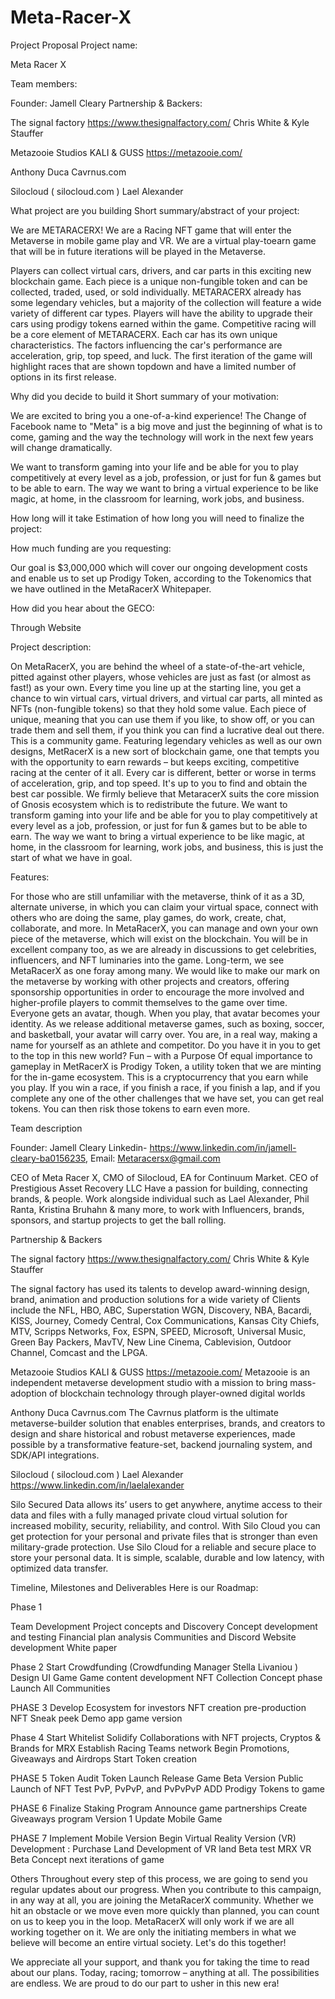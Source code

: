 # Meta-Racer-X
Project Proposal 
Project name:

Meta Racer X 

Team members:

Founder: Jamell Cleary 
Partnership & Backers: 

The signal factory 
https://www.thesignalfactory.com/
Chris White & Kyle Stauffer

Metazooie Studios 
KALI & GUSS 
https://metazooie.com/

Anthony Duca
Cavrnus.com

Silocloud ( silocloud.com )
Lael Alexander 



What project are you building
Short summary/abstract of your project: 

We are METARACERX! We are a Racing NFT game that will enter the Metaverse in mobile game play and VR. We are a virtual play-toearn game that will be in future iterations will be played in the Metaverse.

Players can collect virtual cars, drivers, and car parts in this exciting new blockchain game. Each piece is a unique non-fungible token 
and can be collected, traded, used, or sold individually. METARACERX already has some legendary vehicles, but a majority of the 
collection will feature a wide variety of different car types. Players will have the ability to upgrade their cars using prodigy tokens 
earned within the game.
Competitive racing will be a core element of METARACERX. Each car has its own unique characteristics. The factors influencing the 
car's performance are acceleration, grip, top speed, and luck. The first iteration of the game will highlight races that are shown topdown and have a limited number of options in its first release.




Why did you decide to build it
Short summary of your motivation:

We are excited to bring you a one-of-a-kind experience! The Change of Facebook name to "Meta" is a big move and just the beginning of what is to come, gaming and the way the technology will work in the next few years will change dramatically.

We want to transform gaming into your life and be able for you to play competitively at every level as a job, profession, or just for fun & games but to be able to earn. The way we want to bring a virtual experience to be like magic, at home, in the classroom for learning, work jobs, and business.

How long will it take
Estimation of how long you will need to finalize the project: 



How much funding are you requesting: 

Our goal is $3,000,000 which will cover our ongoing development costs and enable us to set up Prodigy Token, according to the Tokenomics that we have outlined in the MetaRacerX Whitepaper.


How did you hear about the GECO: 

Through Website

Project description:

On MetaRacerX, you are behind the wheel of a state-of-the-art vehicle, pitted against other players, whose vehicles are just as fast (or almost as fast!) as your own. Every time you line up at the starting line, you get a chance to win virtual cars, virtual drivers, and virtual car parts, all minted as NFTs (non-fungible tokens) so that they hold some value. Each piece of unique, meaning that you can use them if you like, to show off, or you can trade them and sell them, if you think you can find a lucrative deal out there.
This is a community game. Featuring legendary vehicles as well as our own designs, MetRacerX is a new sort of blockchain game, one that tempts you with the opportunity to earn rewards – but keeps exciting, competitive racing at the center of it all. Every car is different, better or worse in terms of acceleration, grip, and top speed. It's up to you to find and obtain the best car possible.
We firmly believe that MetaracerX suits the core mission of Gnosis  ecosystem which is to redistribute the future. 
We want to transform gaming into your life and be able for you to play competitively at every level as a job, profession, or just for fun & games but to be able to earn. The way we want to bring a virtual experience to be like magic, at home, in the classroom for learning, work jobs, and business, this is just the start of what we have in goal.

Features:

For those who are still unfamiliar with the metaverse, think of it as a 3D, alternate universe, in which you can claim your virtual space, connect with others who are doing the same, play games, do work, create, chat, collaborate, and more.
In MetaRacerX, you can manage and own your own piece of the metaverse, which will exist on the blockchain. You will be in excellent company too, as we are already in discussions to get celebrities, influencers, and NFT luminaries into the game.
Long-term, we see MetaRacerX as one foray among many. We would like to make our mark on the metaverse by working with other projects and creators, offering sponsorship opportunities in order to encourage the more involved and higher-profile players to commit themselves to the game over time.
Everyone gets an avatar, though. When you play, that avatar becomes your identity. As we release additional metaverse games, such as boxing, soccer, and basketball, your avatar will carry over. You are, in a real way, making a name for yourself as an athlete and competitor.
Do you have it in you to get to the top in this new world?
Fun – with a Purpose
Of equal importance to gameplay in MetRacerX is Prodigy Token, a utility token that we are minting for the in-game ecosystem. This is a cryptocurrency that you earn while you play. If you win a race, if you finish a race, if you finish a lap, and if you complete any one of the other challenges that we have set, you can get real tokens.
You can then risk those tokens to earn even more.
 
Team description

Founder: Jamell Cleary 
Linkedin- https://www.linkedin.com/in/jamell-cleary-ba0156235, Email: Metaracersx@gmail.com 

CEO of Meta Racer X, CMO of Silocloud, EA for Continuum Market.
CEO of Prestigious Asset Recovery LLC 
Have a passion for building, connecting brands, & people. Work alongside individual such as Lael Alexander, Phil Ranta, Kristina Bruhahn & many more, to work with Influencers, brands, sponsors, and startup projects to get the ball rolling. 

Partnership & Backers

The signal factory 
https://www.thesignalfactory.com/
Chris White & Kyle Stauffer

The signal factory has used its talents to develop award-winning design, brand, animation and production solutions for a wide variety of Clients include the NFL, HBO, ABC, Superstation WGN, Discovery, NBA, Bacardi, KISS, Journey, Comedy Central, Cox Communications, Kansas City Chiefs, MTV, Scripps Networks, Fox, ESPN, SPEED, Microsoft, Universal Music, Green Bay Packers, MavTV, New Line Cinema, Cablevision, Outdoor Channel, Comcast and the LPGA. 

Metazooie Studios 
KALI & GUSS 
https://metazooie.com/
Metazooie is an independent metaverse development studio with a mission to bring mass-adoption of blockchain technology through player-owned digital worlds

Anthony Duca
Cavrnus.com
The Cavrnus platform is the ultimate metaverse-builder solution that enables enterprises, brands, and creators to design and share historical and robust metaverse experiences, made possible by a transformative feature-set, backend journaling system, and SDK/API integrations.

Silocloud ( silocloud.com )
Lael Alexander 
https://www.linkedin.com/in/laelalexander

Silo Secured Data allows its’ users to get anywhere, anytime access to their data and files with a fully 
managed private cloud virtual solution for increased mobility, security, reliability, and control. With Silo 
Cloud you can get protection for your personal and private files that is stronger than even military-grade 
protection. Use Silo Cloud for a reliable and secure place to store your personal data. It is simple, 
scalable, durable and low latency, with optimized data transfer.

 
Timeline, Milestones and Deliverables
Here is our Roadmap: 
 
Phase 1
 
Team Development
Project concepts and Discovery
Concept development and testing 
Financial plan analysis 
Communities and Discord 
Website development 
White paper
 
Phase 2
Start Crowdfunding 
(Crowdfunding Manager Stella Livaniou ) 
Design UI Game 
Game content development
NFT Collection Concept phase
Launch All Communities
 
PHASE 3
Develop Ecosystem for investors 
NFT creation pre-production
NFT Sneak peek 
Demo app game version
 
Phase 4
Start Whitelist 
Solidify Collaborations with NFT 
projects, Cryptos & Brands for MRX 
Establish Racing Teams network 
Begin Promotions, Giveaways and 
Airdrops 
Start Token creation
 
PHASE 5
Token Audit 
Token Launch 
Release Game Beta Version
Public Launch of NFT 
Test PvP, PvPvP, and PvPvPvP 
ADD Prodigy Tokens to game
 
PHASE 6 
Finalize Staking Program 
Announce game partnerships 
Create Giveaways program 
Version 1 Update Mobile Game
 
PHASE 7
Implement Mobile Version 
Begin Virtual Reality Version (VR) 
Development : Purchase Land 
Development of VR land Beta test 
MRX VR Beta
Concept next iterations of game
 
Others
Throughout every step of this process, we are going to send you regular updates about our progress. When you contribute to this campaign, in any way at all, you are joining the MetaRacerX community. Whether we hit an obstacle or we move even more quickly than planned, you can count on us to keep you in the loop.
MetaRacerX will only work if we are all working together on it. We are only the initiating members in what we believe will become an entire virtual society. Let's do this together!
 
We appreciate all your support, and thank you for taking the time to read about our plans. Today, racing; tomorrow – anything at all. The possibilities are endless. We are proud to do our part to usher in this new era!
 



